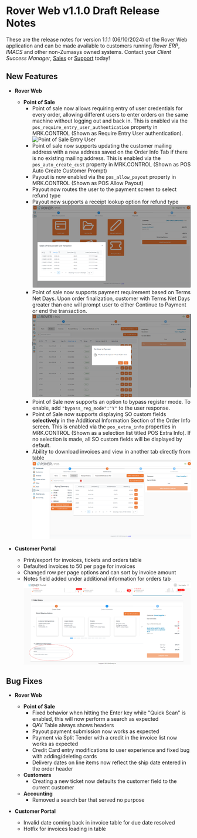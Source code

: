 # Rover Web v1.1.0 Draft Release Notes

<badge text= "Version 1.1.1" vertical="middle" />

<PageHeader />

These are the release notes for version 1.1.1 (06/10/2024) of the Rover Web application and can be made available to customers running _Rover ERP_, _IMACS_ and other non-Zumasys owned systems. Contact your _Client Success Manager_, [Sales](mailto:sales@zumasys.com?subject=Rover%20Web%20v1.1.1) or [Support](mailto:help@zumasys.com?subject=Rover%20Web%20v1.1.1) today!

## New Features

- **Rover Web**
  - **Point of Sale**
    - Point of sale now allows requiring entry of user credentials for every order, allowing different users to enter orders on the same machine without logging out and back in. This is enabled via the `pos_require_entry_user_authentication` property in MRK.CONTROL (Shown as Require Entry User authentication).
    ![Point of Sale Entry User](./pos-entry-user.gif)
    - Point of sale now supports updating the customer mailing address with a new address saved on the Order Info Tab if there is no existing mailing address. This is enabled via the `pos_auto_create_cust` property in MRK.CONTROL (Shown as POS Auto Create Customer Prompt)
    - Payout is now enabled via the `pos_allow_payout` property in MRK.CONTROL (Shown as POS Allow Payout)
    - Payout now routes the user to the payment screen to select refund type
    - Payout now supports a receipt lookup option for refund type
    ![Payout Receipt Lookup](./receipt_lookup.png)
    - Point of sale now supports payment requirement based on Terms Net Days. Upon order finalization, customer with Terms Net Days greater than one will prompt user to either Continue to Payment or end the transaction.
    ![Terms Based Payment Prompt](./terms_based_payment.png)
    - Point of Sale now supports an option to bypass register mode. To enable, add `"bypass_reg_mode":"Y"` to the user response.
    - Point of Sale now supports displaying SO custom fields **selectively** in the Additional Information Section of the Order Info screen. This is enabled via the `pos_extra_info` properties in MRK.CONTROL (Shown as a selection list titled POS Extra Info). If no selection is made, all SO custom fields will be displayed by default.
    - Ability to download invoices and view in another tab directly from table
    ![POS Download Invoice](./pos-download-invoice.png)

- **Customer Portal**
  - Print/export for invoices, tickets and orders table
  - Defaulted invoices to 50 per page for invoices
  - Changed row per page options and can sort by invoice amount
  - Notes field added under additional information for orders tab
  ![Customer Portal Notes](./customer-portal-notes.png)

## Bug Fixes

- **Rover Web**
  - **Point of Sale**
    - Fixed behavior when hitting the Enter key while "Quick Scan" is enabled, this will now perform a search as expected
    - QAV Table always shows headers
    - Payout payment submission now works as expected
    - Payment via Split Tender with a credit in the invoice list now works as expected
    - Credit Card entry modifications to user experience and fixed bug with adding/deleting cards
    - Delivery dates on line items now reflect the ship date entered in the order header
  - **Customers**
    - Creating a new ticket now defaults the customer field to the current customer
  - **Accounting**
    - Removed a search bar that served no purpose

- **Customer Portal**
  - Invalid date coming back in invoice table for due date resolved
  - Hotfix for invoices loading in table
  

<PageFooter />
